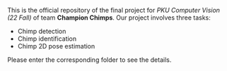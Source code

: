 This is the official repository of the final project for *PKU Computer Vision (22 Fall)* of team **Champion Chimps**. Our project involves three tasks:
- Chimp detection
- Chimp identification
- Chimp 2D pose estimation

Please enter the corresponding folder to see the details.